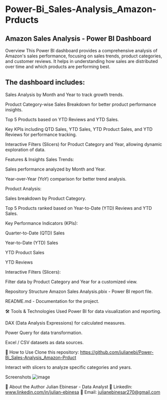 # Power-Bi_Sales-Analysis_Amazon-Prducts

## Amazon Sales Analysis - Power BI Dashboard
 Overview
This Power BI dashboard provides a comprehensive analysis of Amazon's sales performance, focusing on sales trends, product categories, and customer reviews. It helps in understanding how sales are distributed over time and which products are performing best.

## The dashboard includes:

Sales Analysis by Month and Year to track growth trends.

Product Category-wise Sales Breakdown for better product performance insights.

Top 5 Products based on YTD Reviews and YTD Sales.

Key KPIs including QTD Sales, YTD Sales, YTD Product Sales, and YTD Reviews for performance tracking.

Interactive Filters (Slicers) for Product Category and Year, allowing dynamic exploration of data.

 Features & Insights
Sales Trends:

Sales performance analyzed by Month and Year.

Year-over-Year (YoY) comparison for better trend analysis.

Product Analysis:

Sales breakdown by Product Category.

Top 5 Products ranked based on Year-to-Date (YTD) Reviews and YTD Sales.

Key Performance Indicators (KPIs):

Quarter-to-Date (QTD) Sales

Year-to-Date (YTD) Sales

YTD Product Sales

YTD Reviews

Interactive Filters (Slicers):

Filter data by Product Category and Year for a customized view.

 Repository Structure
Amazon Sales Analysis.pbix - Power BI report file.

README.md - Documentation for the project.

🛠️ Tools & Technologies Used
Power BI for data visualization and reporting.

DAX (Data Analysis Expressions) for calculated measures.

Power Query for data transformation.

Excel / CSV datasets as data sources.

🚀 How to Use
Clone this repository:
https://github.com/julianebi/Power-Bi_Sales-Analysis_Amazon-Prduct

Interact with slicers to analyze specific categories and years.

 Screenshots
  ![image](https://github.com/user-attachments/assets/34af8e10-2cd6-47e6-8673-061671c73f77)


📌 About the Author
Julian Ebinesar - Data Analyst
🔗 LinkedIn: www.linkedin.com/in/julian-ebinesa
📧 Email: julianebinesar270@gmail.com

